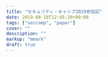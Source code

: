 ```yaml
---
title: "セキュリティ・キャンプ2019参加記"
date: 2019-08-18T12:45:20+09:00
tags: ["seccamp", "paper"]
cover: ""
description: ""
markup: "mmark"
draft: true
---
```



